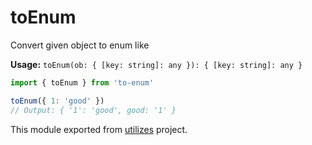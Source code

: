 # toEnum

Convert given object to enum like

**Usage:** `toEnum(ob: { [key: string]: any }): { [key: string]: any }`

```typescript
import { toEnum } from 'to-enum'

toEnum({ 1: 'good' })
// Output: { '1': 'good', good: '1' }
```

<!-- *keywords [] *keywordsend -->


This module exported from [utilizes](https://www.npmjs.com/package/utilizes) project.<!-- -->